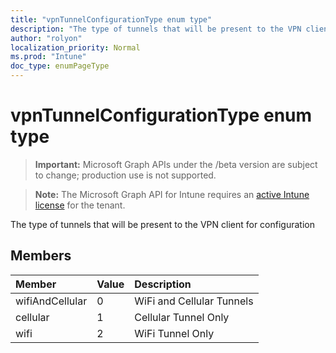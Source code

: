 ```yaml
---
title: "vpnTunnelConfigurationType enum type"
description: "The type of tunnels that will be present to the VPN client for configuration"
author: "rolyon"
localization_priority: Normal
ms.prod: "Intune"
doc_type: enumPageType
---
```


# vpnTunnelConfigurationType enum type

> **Important:** Microsoft Graph APIs under the /beta version are subject to change; production use is not supported.

> **Note:** The Microsoft Graph API for Intune requires an [active Intune license](https://go.microsoft.com/fwlink/?linkid=839381) for the tenant.

The type of tunnels that will be present to the VPN client for configuration

## Members
|Member|Value|Description|
|:---|:---|:---|
|wifiAndCellular|0|WiFi and Cellular Tunnels|
|cellular|1|Cellular Tunnel Only|
|wifi|2|WiFi Tunnel Only|



